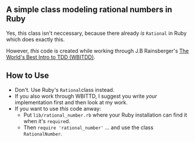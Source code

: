 ##  A simple class modeling rational numbers in Ruby

Yes, this class isn't neccessary, because there already *is* `Rational` in Ruby which does exactly this.

However, _this_ code is created while working through J.B Rainsberger's [The World's Best Intro to TDD (WBITDD)](http://www.jbrains.ca/training/the-worlds-best-introduction-to-test-driven-development/).


## How to Use

* Don't. Use Ruby's `Rational`class instead.
* If you also work through WBITTD, I suggest you write _your_ implementation first and then look at my work.
* If you want to use _this_ code anway:
  * Put `lib/rational_number.rb` where your Ruby installation can find it when it's `require`d.
  * Then `require 'rational_number'` … and use the class `RationalNumber`.
